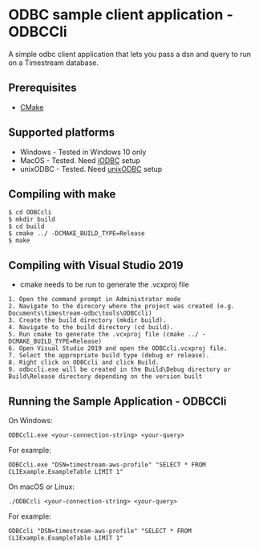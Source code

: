 # ODBC sample client application - ODBCCli

A simple odbc client application that lets you pass a dsn and query to run on a Timestream database.

## Prerequisites
- [CMake](https://cmake.org/)

## Supported platforms
- Windows - Tested in Windows 10 only
- MacOS - Tested. Need [iODBC](http://www.iodbc.org/dataspace/doc/iodbc/wiki/iodbcWiki/WelcomeVisitors) setup
- unixODBC - Tested. Need [unixODBC](http://www.unixodbc.org/) setup

## Compiling with make
```
$ cd ODBCcli
$ mkdir build
$ cd build
$ cmake ../ -DCMAKE_BUILD_TYPE=Release
$ make
```
## Compiling with Visual Studio 2019
- cmake needs to be run to generate the .vcxproj file
```
1. Open the command prompt in Administrator mode
2. Navigate to the direcory where the project was created (e.g. Documents\timestream-odbc\tools\ODBCcli)
3. Create the build directory (mkdir build).
4. Navigate to the build directory (cd build).
5. Run cmake to generate the .vcxproj file (cmake ../ -DCMAKE_BUILD_TYPE=Release)
6. Open Visual Studio 2019 and open the ODBCcli.vcxproj file.
7. Select the appropriate build type (debug or release).
8. Right click on ODBCcli and click Build.
9. odbccli.exe will be created in the Build\Debug directory or Build\Release directory depending on the version built
```
## Running the Sample Application - ODBCCli
On Windows:
```
ODBCcli.exe <your-connection-string> <your-query>
```
For example:
```
ODBCcli.exe "DSN=timestream-aws-profile" "SELECT * FROM CLIExample.ExampleTable LIMIT 1"
```
On macOS or Linux:
```
./ODBCcli <your-connection-string> <your-query>
```
For example:
```
ODBCcli "DSN=timestream-aws-profile" "SELECT * FROM CLIExample.ExampleTable LIMIT 1"
```
